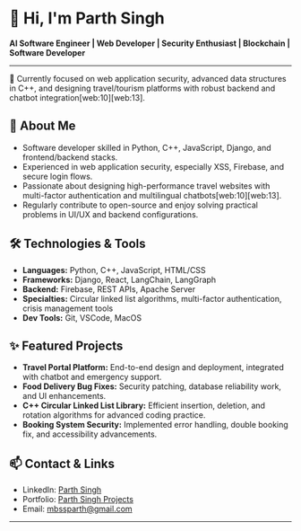 # 👋 Hi, I'm Parth Singh

**AI Software Engineer | Web Developer | Security Enthusiast | Blockchain | Software Developer**

------------------------------------------------------------------------------------------------

🌱 Currently focused on web application security, advanced data structures in C++, and designing travel/tourism platforms with robust backend and chatbot integration[web:10][web:13].

## 🚀 About Me

- Software developer skilled in Python, C++, JavaScript, Django, and frontend/backend stacks.
- Experienced in web application security, especially XSS, Firebase, and secure login flows.
- Passionate about designing high-performance travel websites with multi-factor authentication and multilingual chatbots[web:10][web:13].
- Regularly contribute to open-source and enjoy solving practical problems in UI/UX and backend configurations.

## 🛠️ Technologies & Tools

- **Languages:** Python, C++, JavaScript, HTML/CSS
- **Frameworks:** Django, React, LangChain, LangGraph
- **Backend:** Firebase, REST APIs, Apache Server
- **Specialties:** Circular linked list algorithms, multi-factor authentication, crisis management tools
- **Dev Tools:** Git, VSCode, MacOS

## ✨ Featured Projects

- **Travel Portal Platform:** End-to-end design and deployment, integrated with chatbot and emergency support.
- **Food Delivery Bug Fixes:** Security patching, database reliability work, and UI enhancements.
- **C++ Circular Linked List Library:** Efficient insertion, deletion, and rotation algorithms for advanced coding practice.
- **Booking System Security:** Implemented error handling, double booking fix, and accessibility advancements.

## 📫 Contact & Links

- LinkedIn: [Parth Singh](https://www.linkedin.com/in/parth-singh-rajput-4476a7337/)
- Portfolio: [Parth Singh Projects](https://nextleap.app/portfolio/parth-singh-rxz4)
- Email: mbssparth@gmail.com

-----------------------------------------------------------------------------------------------------------------------------------------
